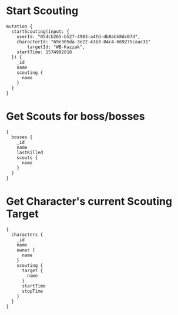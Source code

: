 # Start Scouting

```
mutation {
  startScouting(input: {
    userId: "054cb265-b527-4983-a4fd-db0abb8dc07d",
    characterId: "69e305da-3e22-43b3-84c4-669275caac31"
		targetId: "WB-Kazzak",
    startTime: 1574992818
  }) {
    _id
    name
    scouting {
      name
    }
  }
}
```

# Get Scouts for boss/bosses
```
{
  bosses {
    _id
    name
    lastKilled
    scouts {
      name
    }
  }
}
```

# Get Character's current Scouting Target
```
{
  characters {
    _id
    name
    owner {
      name
    }
    scouting {
      target {
        name
      }
      startTime
      stopTime
    }
  }
}

```